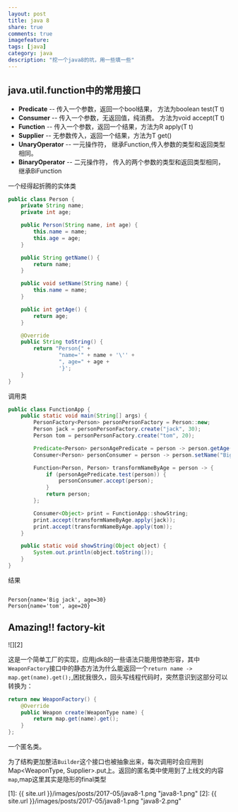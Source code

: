 ```yaml
---
layout: post
title: java 8
share: true
comments: true
imagefeature:
tags: [java]
category: java
description: "挖一个java8的坑，用一些填一些"
---
```




<!--more-->

## java.util.function中的常用接口

* **Predicate** -- 传入一个参数，返回一个bool结果， 方法为boolean test(T t)
* **Consumer** -- 传入一个参数，无返回值，纯消费。 方法为void accept(T t)
* **Function** -- 传入一个参数，返回一个结果，方法为R apply(T t)
* **Supplier** -- 无参数传入，返回一个结果，方法为T get()
* **UnaryOperator** -- 一元操作符， 继承Function,传入参数的类型和返回类型相同。
* **BinaryOperator** -- 二元操作符， 传入的两个参数的类型和返回类型相同， 继承BiFunction



一个经得起折腾的实体类

```java
public class Person {
	private String name;
	private int age;

	public Person(String name, int age) {
		this.name = name;
		this.age = age;
	}

	public String getName() {
		return name;
	}

	public void setName(String name) {
		this.name = name;
	}

	public int getAge() {
		return age;
	}

	@Override
	public String toString() {
		return "Person{" +
				"name='" + name + '\'' +
				", age=" + age +
				'}';
	}
}

```
调用类

```java
public class FunctionApp {
	public static void main(String[] args) {
		PersonFactory<Person> personPersonFactory = Person::new;
		Person jack = personPersonFactory.create("jack", 30);
		Person tom = personPersonFactory.create("tom", 20);

		Predicate<Person> personAgePredicate = person -> person.getAge() > 25;
		Consumer<Person> personConsumer = person -> person.setName("Big " + person.getName());

		Function<Person, Person> transformNameByAge = person -> {
			if (personAgePredicate.test(person)) {
				personConsumer.accept(person);
			}
			return person;
		};

		Consumer<Object> print = FunctionApp::showString;
		print.accept(transformNameByAge.apply(jack));
		print.accept(transformNameByAge.apply(tom));
	}

	public static void showString(Object object) {
		System.out.println(object.toString());
	}
}
```

结果
```shell

Person{name='Big jack', age=30}
Person{name='tom', age=20}

```


## Amazing!! factory-kit


![][2]

这是一个简单工厂的实现，应用jdk8的一些语法只能用惊艳形容，其中`WeaponFactory`接口中的静态方法为什么能返回一个`return name -> map.get(name).get();`,困扰我很久，回头写线程代码时，突然意识到这部分可以转换为：

```java
return new WeaponFactory() {
	@Override
	public Weapon create(WeaponType name) {
		return map.get(name).get();
	}
};
```
一个匿名类。

为了结构更加整洁`Builder`这个接口也被抽象出来，每次调用时会应用到Map<WeaponType, Supplier<Weapon>>.put上。返回的匿名类中使用到了上线文的内容`map`,map这里其实是隐形的final类型
<!--![][1]-->

[1]: {{ site.url }}/images/posts/2017-05/java8-1.png "java8-1.png"
[2]: {{ site.url }}/images/posts/2017-05/java8-1.png "java8-2.png"
